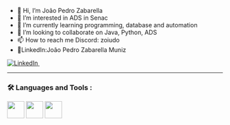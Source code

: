 - 👋 Hi, I’m João Pedro Zabarella 
- 👀 I’m interested in ADS in Senac
- 🌱 I’m currently learning programming, database and automation
- 💞️ I’m looking to collaborate on Java, Python, ADS
- 📫 How to reach me Discord: zoiudo
- 💼LinkedIn:João Pedro Zabarella Muniz
<div>
  <a href="https://www.linkedin.com/in/jpzm12/" target="_blank"> <img src="https://img.shields.io/badge/LinkedIn-0A66C2.svg?style=for-the-badge&logo=LinkedIn&logoColor=white" title="LinkedIn" alt="LinkedIn""/>&nbsp; </a>
</div>

---
### :hammer_and_wrench: Languages and Tools :

<div>
  <img src="https://cdn.jsdelivr.net/gh/devicons/devicon/icons/java/java-original.svg" width="40" height="40" />
<img src="https://cdn.jsdelivr.net/gh/devicons/devicon/icons/python/python-original.svg" width="40" height="40" />
<img src="https://cdn.jsdelivr.net/gh/devicons/devicon/icons/sqlite/sqlite-original-wordmark.svg" width="40" height="40" />
  <i class="fa-brands fa-html5"></i>
</div>



<!---
Joaozoi/Joaozoi is a ✨ special ✨ repository because its `README.md` (this file) appears on your GitHub profile.
You can click the Preview link to take a look at your changes.
--->
